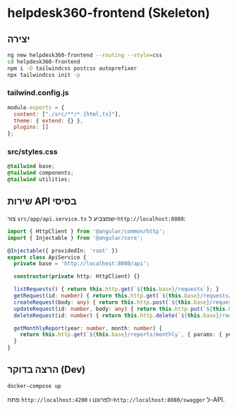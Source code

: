 
# helpdesk360-frontend (Skeleton)

## יצירה
```bash
ng new helpdesk360-frontend --routing --style=css
cd helpdesk360-frontend
npm i -D tailwindcss postcss autoprefixer
npx tailwindcss init -p
```

### tailwind.config.js
```js
module.exports = {
  content: ["./src/**/*.{html,ts}"],
  theme: { extend: {} },
  plugins: []
};
```

### src/styles.css
```css
@tailwind base;
@tailwind components;
@tailwind utilities;
```

## שירות API בסיסי
צור `src/app/api.service.ts` שמצביע ל-`http://localhost:8080`:
```ts
import { HttpClient } from '@angular/common/http';
import { Injectable } from '@angular/core';

@Injectable({ providedIn: 'root' })
export class ApiService {
  private base = 'http://localhost:8080/api';

  constructor(private http: HttpClient) {}

  listRequests() { return this.http.get(`${this.base}/requests`); }
  getRequest(id: number) { return this.http.get(`${this.base}/requests/${id}`); }
  createRequest(body: any) { return this.http.post(`${this.base}/requests`, body); }
  updateRequest(id: number, body: any) { return this.http.put(`${this.base}/requests/${id}`, body); }
  deleteRequest(id: number) { return this.http.delete(`${this.base}/requests/${id}`); }

  getMonthlyReport(year: number, month: number) {
    return this.http.get(`${this.base}/reports/monthly`, { params: { year, month } });
  }
}
```

## הרצה בדוקר (Dev)
```bash
docker-compose up
```

פתח `http://localhost:4200` לפרונט ו-`http://localhost:8080/swagger` ל-API.
